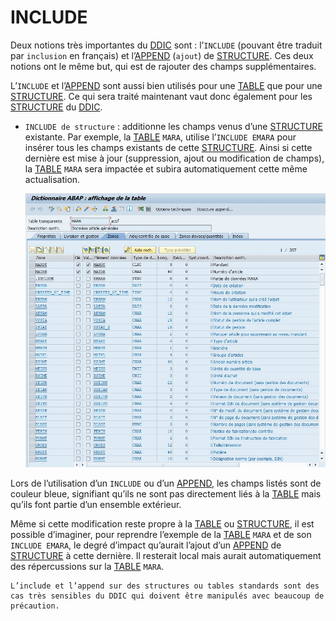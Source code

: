 # INCLUDE

Deux notions très importantes du [DDIC](../07_DDIC/01_DICTIONNAIRE_DE_DONNEES.md) sont : l’`INCLUDE` (pouvant être traduit par `inclusion` en français) et l’[APPEND](./04_APPEND.md) (`ajout`) de [STRUCTURE](../07_DDIC/06_STRUCTURES.md). Ces deux notions ont le même but, qui est de rajouter des champs supplémentaires.

L’`INCLUDE` et l’[APPEND](./04_APPEND.md) sont aussi bien utilisés pour une [TABLE](./02_TABLES.md) que pour une [STRUCTURE](../07_DDIC/06_STRUCTURES.md). Ce qui sera traité maintenant vaut donc également pour les [STRUCTURE](../07_DDIC/06_STRUCTURES.md) du [DDIC](../07_DDIC/01_DICTIONNAIRE_DE_DONNEES.md).

- `INCLUDE de structure` : additionne les champs venus d’une [STRUCTURE](../07_DDIC/06_STRUCTURES.md) existante. Par exemple, la [TABLE](./02_TABLES.md) `MARA`, utilise l’`INCLUDE EMARA` pour insérer tous les champs existants de cette [STRUCTURE](../07_DDIC/06_STRUCTURES.md). Ainsi si cette dernière est mise à jour (suppression, ajout ou modification de champs), la [TABLE](./02_TABLES.md) `MARA` sera impactée et subira automatiquement cette même actualisation.

  ![](../assets/images/INCLUDE_001.jpg)

Lors de l’utilisation d’un `INCLUDE` ou d’un [APPEND](./04_APPEND.md), les champs listés sont de couleur bleue, signifiant qu’ils ne sont pas directement liés à la [TABLE](./02_Tables.md) mais qu’ils font partie d’un ensemble extérieur.

Même si cette modification reste propre à la [TABLE](./02_Tables.md) ou [STRUCTURE](../07_DDIC/06_STRUCTURES.md), il est possible d’imaginer, pour reprendre l’exemple de la [TABLE](./02_Tables.md) `MARA` et de son `INCLUDE EMARA`, le degré d’impact qu’aurait l’ajout d’un [APPEND](./04_APPEND.md) de [STRUCTURE](../07_DDIC/06_STRUCTURES.md) à cette dernière. Il resterait local mais aurait automatiquement des répercussions sur la [TABLE](./02_TABLES.md) `MARA`.

    L’include et l’append sur des structures ou tables standards sont des cas très sensibles du DDIC qui doivent être manipulés avec beaucoup de précaution.
